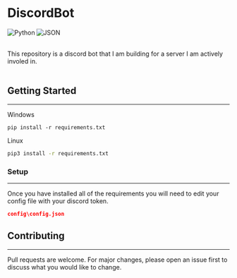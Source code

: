 # DiscordBot
<img align="left" alt="Python" src="https://img.shields.io/badge/python%20-%2314354C.svg?&style=for-the-badge&logo=python&logoColor=white"/>
<img align="left" alt="JSON" src="https://img.shields.io/badge/json%20-%2314354C.svg?&style=for-the-badge&logo=json&logoColor=white"/>
<br>
<br>

This repository is a discord bot that I am building for a server I am actively involed in.
<br>
<br>

## Getting Started
---
Windows
```
pip install -r requirements.txt
``` 
Linux
```bash
pip3 install -r requirements.txt
``` 
### Setup
--- 
Once you have installed all of the requirements you will need to edit your config file with your discord token.
```json
config\config.json
```

## Contributing
---
Pull requests are welcome. For major changes, please open an issue first to discuss what you would like to change.